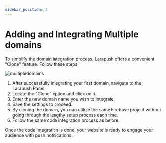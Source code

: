 ```yaml
---
sidebar_position: 3
---
```


# Adding and Integrating Multiple domains

To simplify the domain integration process, Larapush offers a convenient "Clone" feature. Follow these steps:

![multipledomains](/img/multipledomains.png)

1. After successfully integrating your first domain, navigate to the Larapush Panel.
2. Locate the "Clone" option and click on it.
3. Enter the new domain name you wish to integrate.
4. Save the settings to proceed.
5. By cloning the domain, you can utilize the same Firebase project without going through the lengthy setup process each time.
6. Follow the same code integration process as before.


Once the code integration is done, your website is ready to engage your audience with push notifications.


